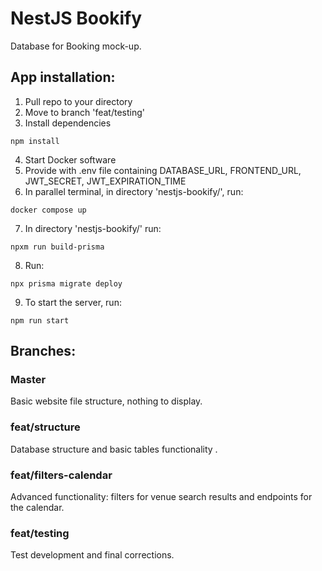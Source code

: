 # NestJS Bookify

Database for Booking mock-up.

## App installation:

1. Pull repo to your directory
2. Move to branch 'feat/testing'
3. Install dependencies

`npm install`

4. Start Docker software
5. Provide with .env file containing DATABASE_URL, FRONTEND_URL, JWT_SECRET, JWT_EXPIRATION_TIME
6. In parallel terminal, in directory 'nestjs-bookify/', run:

`docker compose up`

7. In directory 'nestjs-bookify/' run:
   
`npxm run build-prisma`

8. Run:

`npx prisma migrate deploy`

9. To start the server, run:

`npm run start`


## Branches:

### Master

Basic website file structure, nothing to display.

### feat/structure

Database structure and basic tables functionality .

### feat/filters-calendar

Advanced functionality: filters for venue search results and endpoints for the calendar.

### feat/testing

Test development and final corrections.

